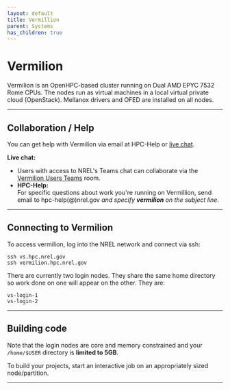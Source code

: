 ```yaml
---
layout: default
title: Vermillion
parent: Systems
has_children: true
---
```

# Vermilion

Vermilion is an OpenHPC-based cluster running on Dual AMD EPYC 7532 Rome CPUs. The nodes run as virtual machines in a local virtual private cloud (OpenStack). Mellanox drivers and OFED are installed on all nodes.

---
## Collaboration / Help
You can get help with Vermilion via email at HPC-Help or [live chat](https://teams.microsoft.com/l/channel/19%3a857251ab7f524eb79aa4c44b4579b118%40thread.tacv2/General?groupId=d1c43e0f-8c0f-4de2-80b9-2f57b2ae4203&tenantId=a0f29d7e-28cd-4f54-8442-7885aee7c080).

**Live chat:** <br>
- Users with access to NREL's Teams chat can collaborate via the [Vermilion Users Teams](https://teams.microsoft.com/l/channel/19%3a857251ab7f524eb79aa4c44b4579b118%40thread.tacv2/General?groupId=d1c43e0f-8c0f-4de2-80b9-2f57b2ae4203&tenantId=a0f29d7e-28cd-4f54-8442-7885aee7c080) room.
- **HPC-Help:**<br>
For specific questions about work you're running on Vermillion, send email to hpc-help(@)nrel.gov *and specify **vermilion** on the subject line*.<br>

---
## Connecting to Vermilion
To access vermilion, log into the NREL network and connect via ssh:

    ssh vs.hpc.nrel.gov
    ssh vermilion.hpc.nrel.gov

There are currently two login nodes. They share the same home directory so work done on one will appear on the other. They are:

    vs-login-1
    vs-login-2
---
## Building code

Note that the login nodes are core and memory constrained and your `/home/$USER` directory is **limited to 5GB**.

To build your projects, start an interactive job on an appropriately sized node/partition.

---

<!---
//
NOTE:
There are actually 8 GPU nodes. Two are currently unavailable.
//
---!>
